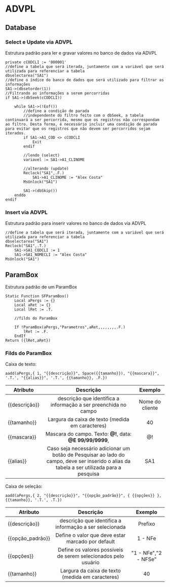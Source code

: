 # ADVPL

## Database

### Select e Update via ADVPL

Estrutura padrão para ler e gravar valores no banco de dados via ADVPL

``` ADVPL
private cCODCLI := '000001'
//define a tabela que será iterada, juntamente com a variável que será utilizada para referenciar a tabela
dbselectarea("SA1")
//define o índice do banco de dados que será utilizado para filtrar as informações
SA1->(dbsetorder(1))
//Filtrando as informações a serem percorridas
if SA1->(dbSeek(cCODCLI))

	while SA1->(!Eof())
		//define a condição de parada
		//independente do filtro feito com o dbSeek, a tabela continuará a ser percorrida, mesmo que os registros não correspondam ao filtro. Desta forma, é necessário incluir uma condição de parada para evitar que os registros que não devem ser percorridos sejam iterados.
		if SA1->A1_COD <> cCODCLI
			Exit
		endif
		
		//lendo (select)
		variavel := SA1->A1_CLINOME
		
		//alterando (update)
		Reclock("SA1",.F.)
			SA1->A1_CLINOME := "Alex Costa"
		MsUnlock("SA1")
		
		SA1->(dbSkip())
	enddo
endif
```

### Insert via ADVPL

Estrutura padrão para inserir valores no banco de dados via ADVPL

``` ADVPL
//define a tabela que será iterada, juntamente com a variável que será utilizada para referenciar a tabela
dbselectarea("SA1")
Reclock("SA1",.T.)
	SA1->SA1_CODCLI := 1
	SA1->SA1_NOMECLI := "Alex Costa"
MsUnlock("SA1")
```

## ParamBox

Estrutura padrão de um ParamBox

``` ADVPL
Static Function SFParamBox()
	Local aPergs := {}
	Local aRet := {}
	Local lRet := .T.
	
	//filds do ParamBox

	If !ParamBox(aPergs,"Parametros",aRet,,,,,,,,.F.)
		lRet := .F.
	EndIf
Return ({lRet,aRet})
```

### Filds do ParamBox

Caixa de texto:
``` ADVPL
aadd(aPergs,{ 1, "{{descrição}}", Space({{tamanho}}), "{{mascara}}", '.T.', "{{alias}}", '.T.', {{tamanho}}, .F.})
```
| Atributo        | Descrição                                                                       | Exemplo           |
| ----------------|:-------------------------------------------------------------------------------:| :----------------:|
| {{descrição}}   | descrição que identifica a informação a ser preenchida no campo                 | Nome do cliente   |
| {{tamanho}}     | Largura da caixa de texto (medida em caracteres)                                | 40                |
| {{mascara}}     | Mascara do campo. Texto: **@!**, data: **@E 99/99/9999**,                       | @!                |
| {{alias}}       | Caso seja necessário adicionar um botão de Pesquisar ao lado do campo, deve ser inserido o alias da tabela a ser utilizada para a pesquisa  | SA1 |

Caixa de seleção:
``` ADVPL
aadd(aPergs,{ 2, "{{descrição}}", "{{opção_padrão}}", { {{opções}} }, {{tamanho}}, '.T.', .T.})
```
| Atributo            | Descrição                                                             | Exemplo                   |
| ------------------- |:---------------------------------------------------------------------:| :------------------------:|
| {{descrição}}       | descrição que identifica a informação a ser selecionada               | Prefixo                   |
| {{opção_padrão}}    | Define o valor que deve estar marcado por default                     | 1 - NFe                   |
| {{opções}}          | Define os valores possíveis de serem selecionados pelo usuário        | "1 - NFe","2 - NFSe"      |
| {{tamanho}}         | Largura da caixa de texto (medida em caracteres)                      | 40                        |
